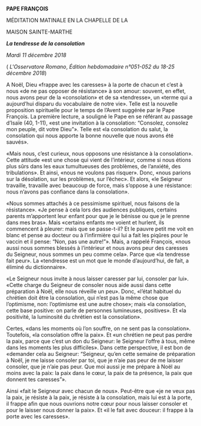 **PAPE FRANÇOIS**

MÉDITATION MATINALE EN LA CHAPELLE DE LA

MAISON SAINTE-MARTHE

***La tendresse de la consolation***

*Mardi 11 décembre 2018*

( *L'Osservatore Romano*, *Édition hebdomadaire n°051-052 du 18-25 décembre 2018*)

A Noël, Dieu «frappe avec les caresses» à la porte de chacun et c’est à nous «de ne pas opposer de résistance» à son amour: souvent, en effet, nous avons peur de la «consolation» et de sa «tendresse», un «terme qui a aujourd’hui disparu du vocabulaire de notre vie». Telle est la nouvelle proposition spirituelle pour le temps de l’Avent suggérée par le Pape François. La première lecture, a souligné le Pape en se référant au passage d’Isaïe (40, 1-11), «est une invitation à la consolation: “Consolez, consolez mon peuple, dit votre Dieu”». Telle est «la consolation du salut, la consolation qui nous apporte la bonne nouvelle que nous avons été sauvés».

«Mais nous, c’est curieux, nous opposons une résistance à la consolation». Cette attitude «est une chose qui vient de l’intérieur, comme si nous étions plus sûrs dans les eaux tumultueuses des problèmes, de l’anxiété, des tribulations». Et ainsi, «nous ne voulons pas risquer». Donc, «nous parions sur la désolation, sur les problèmes, sur l’échec». Et alors, «le Seigneur travaille, travaille avec beaucoup de force, mais s’oppose à une résistance: nous n’avons pas confiance dans la consolation».

«Nous sommes attachés à ce pessimisme spirituel, nous faisons de la résistance». «Je pense à cela lors des audiences publiques, certains parents m’apportent leur enfant pour que je le bénisse ou que je le prenne dans mes bras». Mais «certains enfants me voient et hurlent, ils commencent à pleurer: mais que se passe-t-il? Et le pauvre petit me voit en blanc et pense au docteur ou à l’infirmière qui lui a fait les piqûres pour le vaccin et il pense: “Non, pas une autre!”». Mais, a rappelé François, «nous aussi nous sommes blessés à l’intérieur et nous avons peur des caresses du Seigneur, nous sommes un peu comme cela». Parce que «la tendresse fait peur». La «tendresse est un mot que le monde d’aujourd’hui, de fait, a éliminé du dictionnaire».

«Le Seigneur nous invite à nous laisser caresser par lui, consoler par lui». «Cette charge du Seigneur de consoler nous aide aussi dans cette préparation à Noël, elle nous réveille un peu». Donc, «l’état habituel du chrétien doit être la consolation, qui n’est pas la même chose que l’optimisme, non: l’optimisme est une autre chose»; mais «la consolation, cette base positive: on parle de personnes lumineuses, positives». Et «la positivité, la luminosité du chrétien est la consolation».

Certes, «dans les moments où l’on souffre, on ne sent pas la consolation». Toutefois, «la consolation offre la paix». Et «un chrétien ne peut pas perdre la paix, parce que c’est un don du Seigneur: le Seigneur l’offre à tous, même dans les moments les plus difficiles». Dans cette perspective, il est bon de «demander cela au Seigneur: “Seigneur, qu’en cette semaine de préparation à Noël, je me laisse consoler par toi, que je n’aie pas peur de me laisser consoler, que je n’aie pas peur. Que moi aussi je me prépare à Noël au moins avec la paix: la paix dans le cœur, la paix de ta présence, la paix que donnent tes caresses”».

Ainsi «fait le Seigneur avec chacun de nous». Peut-être que «je ne veux pas la paix, je résiste à la paix, je résiste à la consolation, mais lui est à la porte, il frappe afin que nous ouvrions notre cœur pour nous laisser consoler et pour le laisser nous donner la paix». Et «il le fait avec douceur: il frappe à la porte avec les caresses».